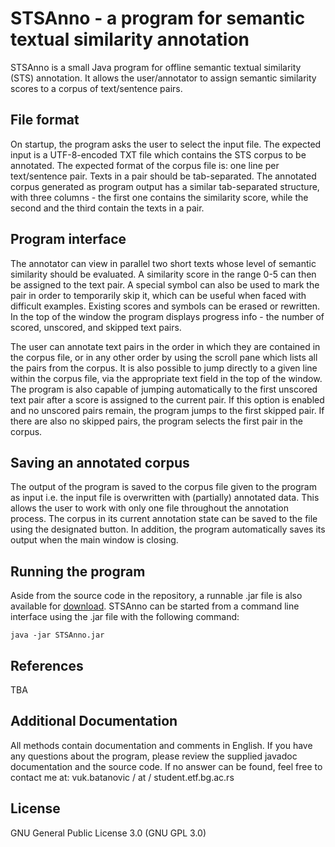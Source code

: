 # STSAnno - a program for semantic textual similarity annotation
STSAnno is a small Java program for offline semantic textual similarity (STS) annotation.
It allows the user/annotator to assign semantic similarity scores to a corpus of text/sentence pairs.

## File format
On startup, the program asks the user to select the input file.
The expected input is a UTF-8-encoded TXT file which contains the STS corpus to be annotated.
The expected format of the corpus file is: one line per text/sentence pair.
Texts in a pair should be tab-separated.
The annotated corpus generated as program output has a similar tab-separated structure, with three columns - the first one contains the similarity score, while the second and the third contain the texts in a pair.

## Program interface
The annotator can view in parallel two short texts whose level of semantic similarity should be evaluated.
A similarity score in the range 0-5 can then be assigned to the text pair.
A special symbol can also be used to mark the pair in order to temporarily skip it, which can be useful when faced with difficult examples.
Existing scores and symbols can be erased or rewritten.
In the top of the window the program displays progress info - the number of scored, unscored, and skipped text pairs.

The user can annotate text pairs in the order in which they are contained in the corpus file, or in any other order by using the scroll pane which lists all the pairs from the corpus.
It is also possible to jump directly to a given line within the corpus file, via the appropriate text field in the top of the window.
The program is also capable of jumping automatically to the first unscored text pair after a score is assigned to the current pair.
If this option is enabled and no unscored pairs remain, the program jumps to the first skipped pair.
If there are also no skipped pairs, the program selects the first pair in the corpus.

## Saving an annotated corpus
The output of the program is saved to the corpus file given to the program as input i.e. the input file is overwritten with (partially) annotated data.
This allows the user to work with only one file throughout the annotation process.
The corpus in its current annotation state can be saved to the file using the designated button.
In addition, the program automatically saves its output when the main window is closing.

## Running the program
Aside from the source code in the repository, a runnable .jar file is also available for [download](https://github.com/vukbatanovic/STSAnno/releases/download/v1.0.0/STSAnno.jar).
STSAnno can be started from a command line interface using the .jar file with the following command:
```
java -jar STSAnno.jar
```

## References
TBA

## Additional Documentation
All methods contain documentation and comments in English.
If you have any questions about the program, please review the supplied javadoc documentation and the source code.
If no answer can be found, feel free to contact me at: vuk.batanovic / at / student.etf.bg.ac.rs

## License
GNU General Public License 3.0 (GNU GPL 3.0)